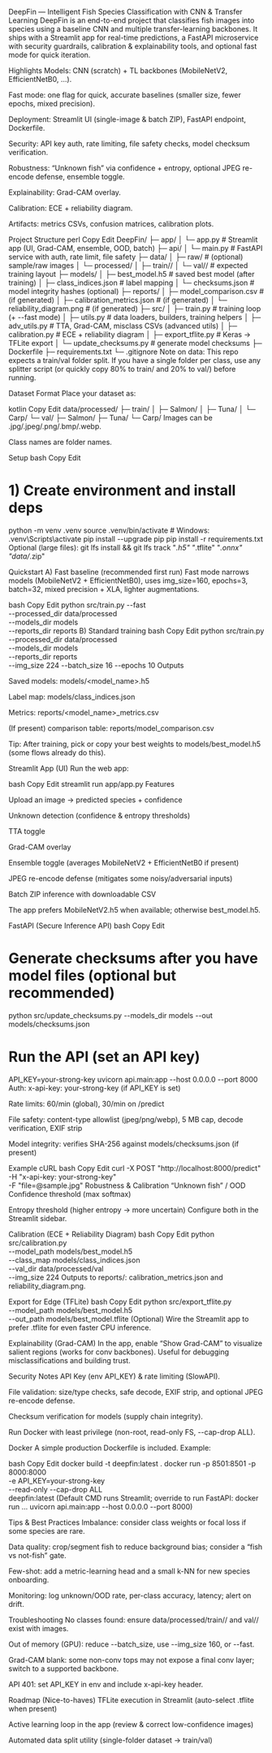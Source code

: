 DeepFin — Intelligent Fish Species Classification with CNN & Transfer Learning
DeepFin is an end-to-end project that classifies fish images into species using a baseline CNN and multiple transfer-learning backbones. It ships with a Streamlit app for real-time predictions, a FastAPI microservice with security guardrails, calibration & explainability tools, and optional fast mode for quick iteration.

Highlights
Models: CNN (scratch) + TL backbones (MobileNetV2, EfficientNetB0, …).

Fast mode: one flag for quick, accurate baselines (smaller size, fewer epochs, mixed precision).

Deployment: Streamlit UI (single-image & batch ZIP), FastAPI endpoint, Dockerfile.

Security: API key auth, rate limiting, file safety checks, model checksum verification.

Robustness: “Unknown fish” via confidence + entropy, optional JPEG re-encode defense, ensemble toggle.

Explainability: Grad-CAM overlay.

Calibration: ECE + reliability diagram.

Artifacts: metrics CSVs, confusion matrices, calibration plots.

Project Structure
perl
Copy
Edit
DeepFin/
├─ app/
│  └─ app.py                   # Streamlit app (UI, Grad-CAM, ensemble, OOD, batch)
├─ api/
│  └─ main.py                  # FastAPI service with auth, rate limit, file safety
├─ data/
│  ├─ raw/                     # (optional) sample/raw images
│  └─ processed/
│     ├─ train/<species>/
│     └─ val/<species>/        # expected training layout
├─ models/
│  ├─ best_model.h5            # saved best model (after training)
│  ├─ class_indices.json       # label mapping
│  └─ checksums.json           # model integrity hashes (optional)
├─ reports/
│  ├─ model_comparison.csv     # (if generated)
│  ├─ calibration_metrics.json # (if generated)
│  └─ reliability_diagram.png  # (if generated)
├─ src/
│  ├─ train.py                 # training loop (+ --fast mode)
│  ├─ utils.py                 # data loaders, builders, training helpers
│  ├─ adv_utils.py             # TTA, Grad-CAM, misclass CSVs (advanced utils)
│  ├─ calibration.py           # ECE + reliability diagram
│  ├─ export_tflite.py         # Keras -> TFLite export
│  └─ update_checksums.py      # generate model checksums
├─ Dockerfile
├─ requirements.txt
└─ .gitignore
Note on data: This repo expects a train/val folder split. If you have a single folder per class, use any splitter script (or quickly copy 80% to train/ and 20% to val/) before running.

Dataset Format
Place your dataset as:

kotlin
Copy
Edit
data/processed/
├─ train/
│  ├─ Salmon/
│  ├─ Tuna/
│  └─ Carp/
└─ val/
   ├─ Salmon/
   ├─ Tuna/
   └─ Carp/
Images can be .jpg/.jpeg/.png/.bmp/.webp.

Class names are folder names.

Setup
bash
Copy
Edit
# 1) Create environment and install deps
python -m venv .venv
source .venv/bin/activate          # Windows: .venv\Scripts\activate
pip install --upgrade pip
pip install -r requirements.txt
Optional (large files):
git lfs install && git lfs track "*.h5" "*.tflite" "*.onnx" "data/*.zip"

Quickstart
A) Fast baseline (recommended first run)
Fast mode narrows models (MobileNetV2 + EfficientNetB0), uses img_size=160, epochs=3, batch=32, mixed precision + XLA, lighter augmentations.

bash
Copy
Edit
python src/train.py --fast \
  --processed_dir data/processed \
  --models_dir models \
  --reports_dir reports
B) Standard training
bash
Copy
Edit
python src/train.py \
  --processed_dir data/processed \
  --models_dir models \
  --reports_dir reports \
  --img_size 224 --batch_size 16 --epochs 10
Outputs

Saved models: models/<model_name>.h5

Label map: models/class_indices.json

Metrics: reports/<model_name>_metrics.csv

(If present) comparison table: reports/model_comparison.csv

Tip: After training, pick or copy your best weights to models/best_model.h5 (some flows already do this).

Streamlit App (UI)
Run the web app:

bash
Copy
Edit
streamlit run app/app.py
Features

Upload an image → predicted species + confidence

Unknown detection (confidence & entropy thresholds)

TTA toggle

Grad-CAM overlay

Ensemble toggle (averages MobileNetV2 + EfficientNetB0 if present)

JPEG re-encode defense (mitigates some noisy/adversarial inputs)

Batch ZIP inference with downloadable CSV

The app prefers MobileNetV2.h5 when available; otherwise best_model.h5.

FastAPI (Secure Inference API)
bash
Copy
Edit
# Generate checksums after you have model files (optional but recommended)
python src/update_checksums.py --models_dir models --out models/checksums.json

# Run the API (set an API key)
API_KEY=your-strong-key uvicorn api.main:app --host 0.0.0.0 --port 8000
Auth: x-api-key: your-strong-key (if API_KEY is set)

Rate limits: 60/min (global), 30/min on /predict

File safety: content-type allowlist (jpeg/png/webp), 5 MB cap, decode verification, EXIF strip

Model integrity: verifies SHA-256 against models/checksums.json (if present)

Example cURL
bash
Copy
Edit
curl -X POST "http://localhost:8000/predict" \
  -H "x-api-key: your-strong-key" \
  -F "file=@sample.jpg"
Robustness & Calibration
“Unknown fish” / OOD
Confidence threshold (max softmax)

Entropy threshold (higher entropy → more uncertain)
Configure both in the Streamlit sidebar.

Calibration (ECE + Reliability Diagram)
bash
Copy
Edit
python src/calibration.py \
  --model_path models/best_model.h5 \
  --class_map models/class_indices.json \
  --val_dir data/processed/val \
  --img_size 224
Outputs to reports/: calibration_metrics.json and reliability_diagram.png.

Export for Edge (TFLite)
bash
Copy
Edit
python src/export_tflite.py \
  --model_path models/best_model.h5 \
  --out_path models/best_model.tflite
(Optional) Wire the Streamlit app to prefer .tflite for even faster CPU inference.

Explainability (Grad-CAM)
In the app, enable “Show Grad-CAM” to visualize salient regions (works for conv backbones). Useful for debugging misclassifications and building trust.

Security Notes
API Key (env API_KEY) & rate limiting (SlowAPI).

File validation: size/type checks, safe decode, EXIF strip, and optional JPEG re-encode defense.

Checksum verification for models (supply chain integrity).

Run Docker with least privilege (non-root, read-only FS, --cap-drop ALL).

Docker
A simple production Dockerfile is included. Example:

bash
Copy
Edit
docker build -t deepfin:latest .
docker run -p 8501:8501 -p 8000:8000 \
  -e API_KEY=your-strong-key \
  --read-only --cap-drop ALL \
  deepfin:latest
(Default CMD runs Streamlit; override to run FastAPI:
docker run ... uvicorn api.main:app --host 0.0.0.0 --port 8000)

Tips & Best Practices
Imbalance: consider class weights or focal loss if some species are rare.

Data quality: crop/segment fish to reduce background bias; consider a “fish vs not-fish” gate.

Few-shot: add a metric-learning head and a small k-NN for new species onboarding.

Monitoring: log unknown/OOD rate, per-class accuracy, latency; alert on drift.

Troubleshooting
No classes found: ensure data/processed/train/<class>/ and val/<class>/ exist with images.

Out of memory (GPU): reduce --batch_size, use --img_size 160, or --fast.

Grad-CAM blank: some non-conv tops may not expose a final conv layer; switch to a supported backbone.

API 401: set API_KEY in env and include x-api-key header.

Roadmap (Nice-to-haves)
TFLite execution in Streamlit (auto-select .tflite when present)

Active learning loop in the app (review & correct low-confidence images)

Automated data split utility (single-folder dataset → train/val)
